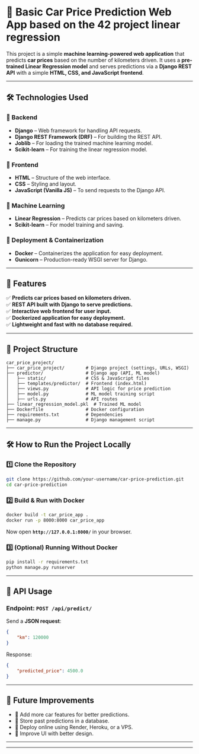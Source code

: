 # 🚗 Basic Car Price Prediction Web App based on the 42 project linear regression

This project is a simple **machine learning-powered web application** that predicts **car prices** based on the number of kilometers driven. It uses a **pre-trained Linear Regression model** and serves predictions via a **Django REST API** with a simple **HTML, CSS, and JavaScript frontend**.

---

## **🛠️ Technologies Used**
### **🔹 Backend**
- **Django** – Web framework for handling API requests.
- **Django REST Framework (DRF)** – For building the REST API.
- **Joblib** – For loading the trained machine learning model.
- **Scikit-learn** – For training the linear regression model.

### **🔹 Frontend**
- **HTML** – Structure of the web interface.
- **CSS** – Styling and layout.
- **JavaScript (Vanilla JS)** – To send requests to the Django API.

### **🔹 Machine Learning**
- **Linear Regression** – Predicts car prices based on kilometers driven.
- **Scikit-learn** – For model training and saving.

### **🔹 Deployment & Containerization**
- **Docker** – Containerizes the application for easy deployment.
- **Gunicorn** – Production-ready WSGI server for Django.

---

## **🚀 Features**
✅ **Predicts car prices based on kilometers driven.**  
✅ **REST API built with Django to serve predictions.**  
✅ **Interactive web frontend for user input.**  
✅ **Dockerized application for easy deployment.**  
✅ **Lightweight and fast with no database required.**  

---

## **📂 Project Structure**
```
car_price_project/
├── car_price_project/        # Django project (settings, URLs, WSGI)
├── predictor/                # Django app (API, ML model)
│   ├── static/               # CSS & JavaScript files
│   ├── templates/predictor/  # Frontend (index.html)
│   ├── views.py              # API logic for price prediction
│   ├── model.py              # ML model training script
│   ├── urls.py               # API routes
├── linear_regression_model.pkl  # Trained ML model
├── Dockerfile                # Docker configuration
├── requirements.txt          # Dependencies
├── manage.py                 # Django management script
```

---

## **🛠️ How to Run the Project Locally**
### **1️⃣ Clone the Repository**
```bash
git clone https://github.com/your-username/car-price-prediction.git
cd car-price-prediction
```

### **2️⃣ Build & Run with Docker**
```bash
docker build -t car_price_app .
docker run -p 8000:8000 car_price_app
```
Now open **`http://127.0.0.1:8000/`** in your browser.

### **3️⃣ (Optional) Running Without Docker**
```bash
pip install -r requirements.txt
python manage.py runserver
```

---

## **📌 API Usage**
### **Endpoint:** `POST /api/predict/`
Send a **JSON request**:
```json
{
    "km": 120000
}
```
Response:
```json
{
    "predicted_price": 4500.0
}
```

---

## **🚀 Future Improvements**
- 📌 Add more car features for better predictions.
- 📌 Store past predictions in a database.
- 📌 Deploy online using Render, Heroku, or a VPS.
- 📌 Improve UI with better design.

---



---

